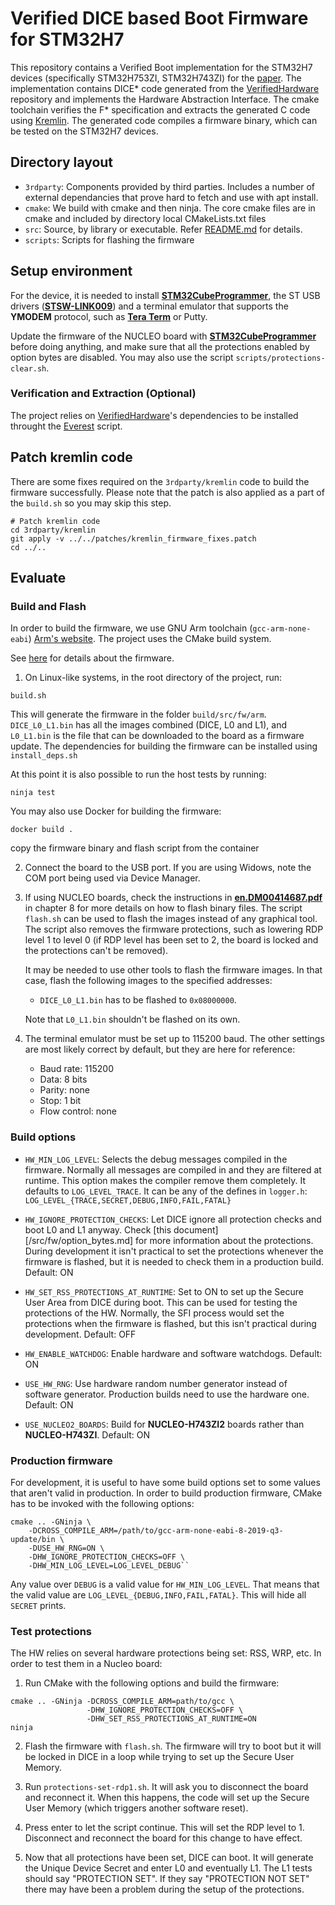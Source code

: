 # Verified DICE based Boot Firmware for STM32H7

This repository contains a Verified Boot implementation for the STM32H7 devices (specifically STM32H753ZI, STM32H743ZI) for the [paper](). 
The implementation contains DICE* code generated from the [VerifiedHardware](https://github.com/verified-hrot/dice-star) repository and implements the Hardware Abstraction Interface.
The cmake toolchain verifies the F* specification and extracts the generated C code using [Kremlin](https://github.com/FStarLang/kremlin/). The generated code compiles a firmware binary, which can be tested on the STM32H7 devices.

## Directory layout

- ``3rdparty``: Components provided by third parties. Includes a number of external dependancies that prove hard to fetch and use with apt install.
- ``cmake``: We build with cmake and then ninja. The core cmake files are in cmake and included by directory local CMakeLists.txt files
- ``src``: Source, by library or executable. Refer [README.md](/src/README.md)  for details.
- ``scripts``: Scripts for flashing the firmware

## Setup environment

For the device, it is needed to install [**STM32CubeProgrammer**][1], the ST USB drivers
([**STSW-LINK009**][2]) and a terminal emulator that supports the **YMODEM**
protocol, such as [**Tera Term**][3] or Putty.

Update the firmware of the NUCLEO board with [**STM32CubeProgrammer**][1] before
doing anything, and make sure that all the protections enabled by option bytes
are disabled. You may also use the script `scripts/protections-clear.sh`.

### Verification and Extraction (Optional)

The project relies on [VerifiedHardware](https://github.com/95616ARG/VerifiedHardware)'s
dependencies to be installed throught the [Everest](https://github.com/project-everest/everest) script.

## Patch kremlin code

There are some fixes required on the `3rdparty/kremlin` code to build the firmware successfully. 
Please note that the patch is also applied as a part of the `build.sh` so you may skip this step.


```
# Patch kremlin code
cd 3rdparty/kremlin
git apply -v ../../patches/kremlin_firmware_fixes.patch
cd ../..
```


## Evaluate

### Build and Flash

In order to build the firmware, we use GNU Arm toolchain
(``gcc-arm-none-eabi``) [Arm's website][5]. The project uses the CMake build system.

See [here](/src/fw/README.md) for details about the firmware.

1.  On Linux-like systems, in the root directory of the project, run:

   ```
   build.sh
   ```

   This will generate the firmware in the folder ``build/src/fw/arm``.
   ``DICE_L0_L1.bin`` has all the images combined (DICE, L0 and L1), and
   ``L0_L1.bin`` is the file that can be downloaded to the board as a firmware
   update. The dependencies for building the firmware 
   can be installed using `install_deps.sh`


   At this point it is also possible to run the host tests by running:

   ```
   ninja test
   ```

   You may also use Docker for building the firmware:

   ```
   docker build .
   ```

   copy the firmware binary and flash script from the container


2. Connect the board to the USB port. If you are using Widows, note the COM port being used via Device Manager.

3. If using NUCLEO boards, check the instructions in [**en.DM00414687.pdf**][4]
   in chapter 8 for more details on how to flash binary files. The script
   ``flash.sh`` can be used to flash the images instead of any graphical
   tool. The script also removes the firmware protections, such as lowering RDP
   level 1 to level 0 (if RDP level has been set to 2, the board is locked and
   the protections can't be removed).

   It may be needed to use other tools to flash the firmware images. In that
   case, flash the following images to the specified addresses:

   - ``DICE_L0_L1.bin`` has to be flashed to ``0x08000000``.

   Note that ``L0_L1.bin`` shouldn't be flashed on its own.

4. The terminal emulator must be set up to 115200 baud. The other settings are
   most likely correct by default, but they are here for reference:

   - Baud rate: 115200
   - Data: 8 bits
   - Parity: none
   - Stop: 1 bit
   - Flow control: none

### Build options

- ``HW_MIN_LOG_LEVEL``: Selects the debug messages compiled in the 
  firmware. Normally all messages are compiled in and they are filtered at
  runtime. This option makes the compiler remove them completely. It defaults to
  ``LOG_LEVEL_TRACE``. It can be any of the defines in ``logger.h``:
  ``LOG_LEVEL_{TRACE,SECRET,DEBUG,INFO,FAIL,FATAL}``

- ``HW_IGNORE_PROTECTION_CHECKS``: Let DICE ignore all protection checks and boot
  L0 and L1 anyway. Check [this document][/src/fw/option_bytes.md] for more
  information about the protections. During development it isn't practical to
  set the protections whenever the firmware is flashed, but it is needed to
  check them in a production build. Default: ON

- ``HW_SET_RSS_PROTECTIONS_AT_RUNTIME``: Set to ON to set up the Secure User
  Area from DICE during boot. This can be used for testing the protections of the
  HW. Normally, the SFI process would set the protections when the firmware is
  flashed, but this isn't practical during development. Default: OFF

- ``HW_ENABLE_WATCHDOG``: Enable hardware and software watchdogs. Default: ON

- ``USE_HW_RNG``: Use hardware random number generator instead of software
  generator. Production builds need to use the hardware one. Default: ON

- ``USE_NUCLEO2_BOARDS``: Build for **NUCLEO-H743ZI2** boards rather than
  **NUCLEO-H743ZI**. Default: ON

### Production firmware

For development, it is useful to have some build options set to some values that
aren't valid in production. In order to build production firmware, CMake has to
be invoked with the following options:

```
cmake .. -GNinja \
    -DCROSS_COMPILE_ARM=/path/to/gcc-arm-none-eabi-8-2019-q3-update/bin \
    -DUSE_HW_RNG=ON \
    -DHW_IGNORE_PROTECTION_CHECKS=OFF \
    -DHW_MIN_LOG_LEVEL=LOG_LEVEL_DEBUG``
```

Any value over ``DEBUG`` is a valid value for ``HW_MIN_LOG_LEVEL``. That means
that the valid value are ``LOG_LEVEL_{DEBUG,INFO,FAIL,FATAL}``. This will hide
all ``SECRET`` prints.

### Test protections

The HW relies on several hardware protections being set: RSS, WRP, etc. In
order to test them in a Nucleo board:

1. Run CMake with the following options and build the firmware:

```
cmake .. -GNinja -DCROSS_COMPILE_ARM=path/to/gcc \
                 -DHW_IGNORE_PROTECTION_CHECKS=OFF \
                 -DHW_SET_RSS_PROTECTIONS_AT_RUNTIME=ON
ninja
```

2. Flash the firmware with ``flash.sh``. The firmware will try to boot but
   it will be locked in DICE in a loop while trying to set up the Secure User
   Memory.

3. Run ``protections-set-rdp1.sh``. It will ask you to disconnect the board
   and reconnect it. When this happens, the code will set up the Secure User
   Memory (which triggers another software reset).

4. Press enter to let the script continue. This will set the RDP level to 1.
   Disconnect and reconnect the board for this change to have effect.

5. Now that all protections have been set, DICE can boot. It will generate the
   Unique Device Secret and enter L0 and eventually L1. The L1 tests should say
   "PROTECTION SET". If they say "PROTECTION NOT SET" there may have been a
   problem during the setup of the protections.

[1]: https://www.st.com/en/development-tools/stm32cubeprog.html
[2]: https://www.st.com/en/development-tools/stsw-link009.html
[3]: http://hp.vector.co.jp/authors/VA002416/teraterm.html
[4]: https://www.st.com/content/ccc/resource/technical/document/user_manual/group0/33/ee/5b/6b/c7/43/44/3e/DM00414687/files/DM00414687.pdf/jcr:content/translations/en.DM00414687.pdf
[5]: https://developer.arm.com/tools-and-software/open-source-software/developer-tools/gnu-toolchain/gnu-rm/downloads
